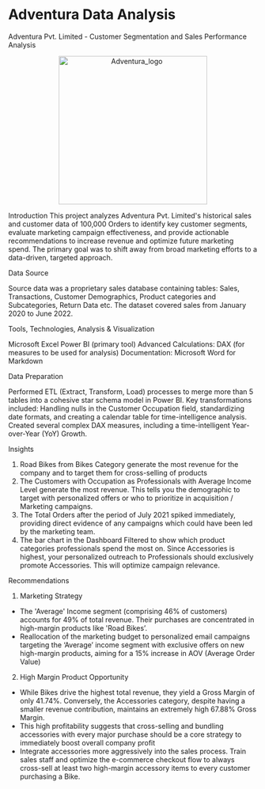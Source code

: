 # Adventura Data Analysis

Adventura Pvt. Limited -
Customer Segmentation and Sales Performance Analysis
<div align="center">
  <img alt="Adventura_logo" src="https://github.com/user-attachments/assets/d47addc8-e1df-40a5-8389-a3b84c214155" width="300"/>
</div>

Introduction
This project analyzes Adventura Pvt. Limited's historical sales and customer data of 100,000 Orders to identify key customer segments, evaluate marketing campaign effectiveness, and provide actionable recommendations to increase revenue and optimize future marketing spend. The primary goal was to shift away from broad marketing efforts to a data-driven, targeted approach.

Data Source

Source data was a proprietary sales database containing tables: Sales, Transactions, Customer Demographics, Product categories and Subcategories, Return Data etc.
The dataset covered sales from January 2020 to June 2022.

Tools, Technologies, Analysis & Visualization

Microsoft Excel
Power BI (primary tool)
Advanced Calculations: DAX (for measures to be used for analysis)
Documentation: Microsoft Word for Markdown

Data Preparation

Performed ETL (Extract, Transform, Load) processes to merge more than 5 tables into a cohesive star schema model in Power BI. Key transformations included: Handling nulls in the Customer Occupation field, standardizing date formats, and creating a calendar table for time-intelligence analysis.
Created several complex DAX measures, including a time-intelligent Year-over-Year (YoY) Growth.

Insights

1. Road Bikes from Bikes Category generate the most revenue for the company and to target them for cross-selling of products
2. The Customers with Occupation as Professionals with Average Income Level generate the most revenue. This tells you the demographic to target with personalized offers or who to prioritize in acquisition / Marketing campaigns.
3. The Total Orders after the period of July 2021 spiked immediately, providing direct evidence of any campaigns which could have been led by the marketing team.
4. The bar chart in the Dashboard Filtered to show which product categories professionals spend the most on. Since Accessories is highest, your personalized outreach to Professionals should exclusively promote Accessories. This will optimize campaign relevance.

Recommendations

1. Marketing Strategy 

- The 'Average' Income segment (comprising 46% of customers) accounts for 49% of total revenue. Their purchases are concentrated in high-margin products like 'Road Bikes’.
- Reallocation of the marketing budget to personalized email campaigns targeting the ‘Average’ income segment with exclusive offers on new high-margin products, aiming for a 15% increase in AOV (Average Order Value)

2. High Margin Product Opportunity

- While Bikes drive the highest total revenue, they yield a Gross Margin of only 41.74%. Conversely, the Accessories category, despite having a smaller revenue contribution, maintains an extremely high 67.88% Gross Margin.
- This high profitability suggests that cross-selling and bundling accessories with every major purchase should be a core strategy to immediately boost overall company profit
- Integrate accessories more aggressively into the sales process. Train sales staff and optimize the e-commerce checkout flow to always cross-sell at least two high-margin accessory items to every customer purchasing a Bike.
